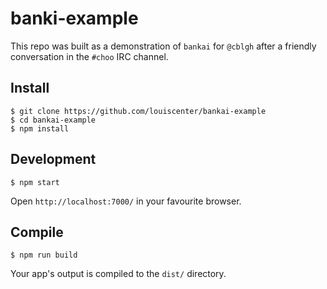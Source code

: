 # banki-example
This repo was built as a demonstration of `bankai` for `@cblgh` after a friendly conversation in the `#choo` IRC channel.

## Install
```
$ git clone https://github.com/louiscenter/bankai-example
$ cd bankai-example
$ npm install
```

## Development
```
$ npm start
```
Open `http://localhost:7000/` in your favourite browser.

## Compile
```
$ npm run build
```
Your app's output is compiled to the `dist/` directory.
